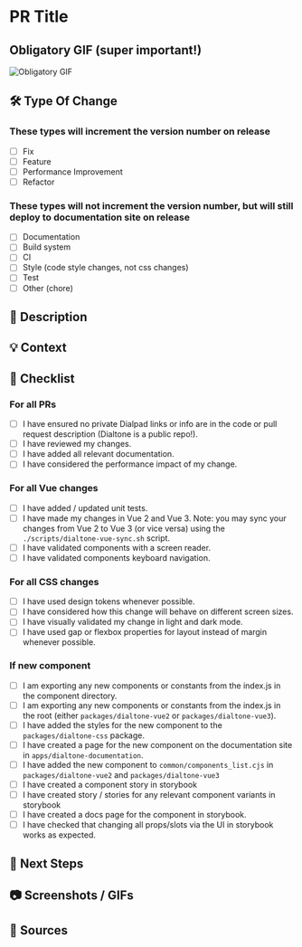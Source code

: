 # PR Title

<!--- Feel free to remove any unused sections -->

## Obligatory GIF (super important!)

<!--- go to giphy.com, pick a gif, click share, copy gif link, paste within the () brackets below. -->

![Obligatory GIF](path/to/gif)

## :hammer_and_wrench: Type Of Change

<!--- Tick or place an `x` for the type of change. Should match the type in the commit message / PR title
in https://github.com/dialpad/dialtone/blob/staging/.github/COMMIT_CONVENTION.md -->

### These types will increment the version number on release

- [ ] Fix
- [ ] Feature
- [ ] Performance Improvement
- [ ] Refactor

### These types will not increment the version number, but will still deploy to documentation site on release

- [ ] Documentation
- [ ] Build system
- [ ] CI
- [ ] Style (code style changes, not css changes)
- [ ] Test
- [ ] Other (chore)

## :book: Description

<!--- Describe specifically what the changes are -->

## :bulb: Context

<!--- Describe the purpose of the changes -->
<!--- Why did we make these changes? -->
<!--- What problem(s) do they solve? -->

## :pencil: Checklist

<!--- Tick or place an `x` in all of the checkboxes that apply -->
<!--- Remove checkboxes that do not apply -->

### For all PRs

- [ ] I have ensured no private Dialpad links or info are in the code or pull request description (Dialtone is a public repo!).
- [ ] I have reviewed my changes.
- [ ] I have added all relevant documentation.
- [ ] I have considered the performance impact of my change.

### For all Vue changes

- [ ] I have added / updated unit tests.
- [ ] I have made my changes in Vue 2 and Vue 3. Note: you may sync your changes from Vue 2 to Vue 3 (or vice versa) using the `./scripts/dialtone-vue-sync.sh` script.
- [ ] I have validated components with a screen reader.
- [ ] I have validated components keyboard navigation.

### For all CSS changes

- [ ] I have used design tokens whenever possible.
- [ ] I have considered how this change will behave on different screen sizes.
- [ ] I have visually validated my change in light and dark mode.
- [ ] I have used gap or flexbox properties for layout instead of margin whenever possible.

### If new component

<!--- There are lots of things to remember when adding a new component to the system! This is so you don't forget any of them. -->

- [ ] I am exporting any new components or constants from the index.js in the component directory.
- [ ] I am exporting any new components or constants from the index.js in the root (either `packages/dialtone-vue2` or `packages/dialtone-vue3`).
- [ ] I have added the styles for the new component to the `packages/dialtone-css` package.
- [ ] I have created a page for the new component on the documentation site in `apps/dialtone-documentation`.
- [ ] I have added the new component to `common/components_list.cjs` in `packages/dialtone-vue2` and `packages/dialtone-vue3`
- [ ] I have created a component story in storybook
- [ ] I have created story / stories for any relevant component variants in storybook
- [ ] I have created a docs page for the component in storybook.
- [ ] I have checked that changing all props/slots via the UI in storybook works as expected.

## :crystal_ball: Next Steps

<!--- Describe any future changes that need to be made after merging the PR, especially any follow up tasks after release. -->

## :camera: Screenshots / GIFs

<!--- Add these if necessary. Since we have deploy previews for every PR it may not always be. -->
<!--- Link any screenshots / GIFs below -->

## :link: Sources

<!--- Add any links to external reference material -->
